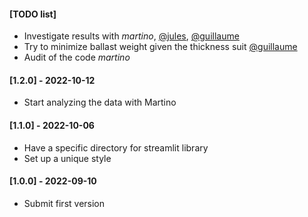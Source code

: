 #### [TODO list]

- Investigate results with *martino*, [@jules](jules), [@guillaume]( )
- Try to minimize ballast weight given the thickness suit [@guillaume]()
- Audit of the code *martino*

#### [1.2.0] - 2022-10-12
- Start analyzing the data with Martino

#### [1.1.0] - 2022-10-06
- Have a specific directory for streamlit library
- Set up a unique style

#### [1.0.0] - 2022-09-10
- Submit first version
 